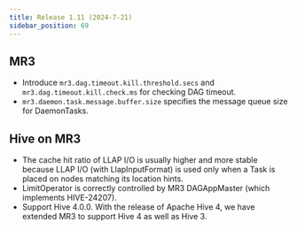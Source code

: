 ```yaml
---
title: Release 1.11 (2024-7-21)
sidebar_position: 69
---
```


## MR3
  - Introduce `mr3.dag.timeout.kill.threshold.secs` and `mr3.dag.timeout.kill.check.ms` for checking DAG timeout.
  - `mr3.daemon.task.message.buffer.size` specifies the message queue size for DaemonTasks.

## Hive on MR3
  - The cache hit ratio of LLAP I/O is usually higher and more stable because LLAP I/O (with LlapInputFormat) is used only when a Task is placed on nodes matching its location hints.
  - LimitOperator is correctly controlled by MR3 DAGAppMaster (which implements HIVE-24207).
  - Support Hive 4.0.0.
    With the release of Apache Hive 4, we have extended MR3 to support Hive 4 as well as Hive 3.


